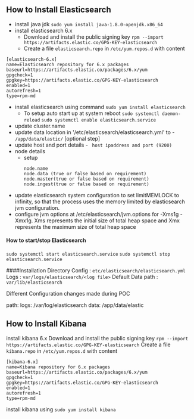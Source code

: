 ## How to Install Elasticsearch
- install java jdk
  ` sudo yum install java-1.8.0-openjdk.x86_64 `
- install elasticsearch 6.x
  - Download and install the public signing key
    `rpm --import https://artifacts.elastic.co/GPG-KEY-elasticsearch`
  - Create a file `elasticsearch.repo` in `/etc/yum.repos.d` with content
```
[elasticsearch-6.x] 
name=Elasticsearch repository for 6.x packages
baseurl=https://artifacts.elastic.co/packages/6.x/yum
gpgcheck=1
gpgkey=https://artifacts.elastic.co/GPG-KEY-elasticsearch
enabled=1
autorefresh=1
type=rpm-md
```
 - install elasticsearch using command 
    `sudo yum install elasticsearch`
   - To setup auto start up at system reboot
      `sudo systemctl daemon-reload`
      `sudo systemctl enable elasticsearch.service`
  - update cluster.name
  - update data location in '/etc/elasticsearch/elasticsearch.yml'  to - ` /app/data/elastic/` [optional step]
  - update host and port details - ` host ipaddress and port (9200)`
  - node details
    - setup
      ```
      node.name
      node.data (true or false based on requirement)
      node.master(true or false based on requirement)
      node.ingest(true or false based on requirement)
      ```
  - update elasticsearch system configuration to set limitMEMLOCK to infinity, so that the process uses the memory limited by elasticsearch jvm configuration. 
  - configure jvm options at /etc/elasticsearch/jvm.options for -Xms1g -Xmx1g. Xms represents the initial size of total heap space and Xmx represents the maximum size of total heap space

#### How to start/stop Elasticsearch
  `sudo systemctl start elasticsearch.service`
  `sudo systemctl stop elasticsearch.service`

####Installation Directory
Config : `etc/elasticsearch/elasticsearch.yml`
Logs : `var/logs/elasticsearch/<log file>`
Default Data path : `var/lib/elasticsearch`

Different Configuration changes made during POC

path:
 logs: /var/log/elasticsearch
 data: /app/data/elastic


## How to Install Kibana
install kibana 6.x
Download and install the public signing key
`rpm --import https://artifacts.elastic.co/GPG-KEY-elasticsearch`
Create a file `kibana.repo` in `/etc/yum.repos.d` with content
```
[kibana-6.x]
name=Kibana repository for 6.x packages
baseurl=https://artifacts.elastic.co/packages/6.x/yum
gpgcheck=1
gpgkey=https://artifacts.elastic.co/GPG-KEY-elasticsearch
enabled=1
autorefresh=1
type=rpm-md
```
install kibana using `sudo yum install kibana`



